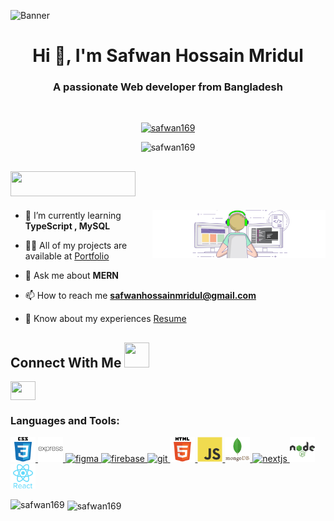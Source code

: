 ![Banner](https://user-images.githubusercontent.com/106918656/209438619-25091cdf-a126-4e95-a24c-5efdf8057606.gif)

<h1 align="center">Hi 👋, I'm Safwan Hossain Mridul</h1>
<h3 align="center">A passionate Web developer from Bangladesh</h3>
<p align="center"><img align="center" src="https://github-readme-streak-stats.herokuapp.com/?user=safwan169&" alt="" /></p>


<p align="center"> <a href="https://github.com/safwan169/github-profile-trophy"><img src="https://github-profile-trophy.vercel.app/?username=safwan169&row=1&column=6&theme=onedark" alt="safwan169" /></a> </p>
<p align="center"> <img src="https://komarev.com/ghpvc/?username=safwan169&label=Profile%20views&color=0e75b6&style=flat" alt="safwan169" /> </p>
<h2>   <img src = "https://gist.githubusercontent.com/UddeshJain/90646446c86e45c494d6e69bfc3005f1/raw/b15bee8a8b85f8740795b92c1878ab8ed9ec2204/About%2520Me.gif" width="200px" height="40px"></h2>
<img width="55%" align="right" alt="Github" src="https://raw.githubusercontent.com/leorrose/leorrose/master/readme_header.gif" />


- 🌱 I’m currently learning **TypeScript , MySQL**

- 👨‍💻 All of my projects are available at <a href="https://personalportfolio-self-six.vercel.app" >Portfolio</a>
- 💬 Ask me about **MERN**

- 📫 How to reach me **safwanhossainmridul@gmail.com**

- 📄 Know about my experiences <a href="https://drive.google.com/file/d/1CVsot-QatPt6ROhyD_9qtKtUfwVfo14M/view?usp=sharing](https://drive.google.com/file/d/1CVsot-QatPt6ROhyD_9qtKtUfwVfo14M/view?usp=sharing">Resume </a>

<h2>Connect With Me <img src = "https://media2.giphy.com/media/al7grkbrCChTAPEfyh/giphy.gif?cid=ecf05e47a0n3gi1bfqntqmob8g9aid1oyj2wr3ds3mg700bl&rid=giphy.gif" width="40px" height="40px"></h2>  
<p align="left">
  <a href="https://www.linkedin.com/in/safwan16/" target="blank"><img align="center" src="https://raw.githubusercontent.com/rahuldkjain/github-profile-readme-generator/master/src/images/icons/Social/linked-in-alt.svg" alt="" height="30" width="40" /></a>  

</p>

<h3 align="left">Languages and Tools:</h3>
<p align="left"> <a href="https://www.w3schools.com/css/" target="_blank" rel="noreferrer"> <img src="https://raw.githubusercontent.com/devicons/devicon/master/icons/css3/css3-original-wordmark.svg" alt="css3" width="40" height="40"/> </a> <a href="https://expressjs.com" target="_blank" rel="noreferrer"> <img src="https://raw.githubusercontent.com/devicons/devicon/master/icons/express/express-original-wordmark.svg" alt="express" width="40" height="40"/> </a> <a href="https://www.figma.com/" target="_blank" rel="noreferrer"> <img src="https://www.vectorlogo.zone/logos/figma/figma-icon.svg" alt="figma" width="40" height="40"/> </a> <a href="https://firebase.google.com/" target="_blank" rel="noreferrer"> <img src="https://www.vectorlogo.zone/logos/firebase/firebase-icon.svg" alt="firebase" width="40" height="40"/> </a> <a href="https://git-scm.com/" target="_blank" rel="noreferrer"> <img src="https://www.vectorlogo.zone/logos/git-scm/git-scm-icon.svg" alt="git" width="40" height="40"/> </a> <a href="https://www.w3.org/html/" target="_blank" rel="noreferrer"> <img src="https://raw.githubusercontent.com/devicons/devicon/master/icons/html5/html5-original-wordmark.svg" alt="html5" width="40" height="40"/> </a> <a href="https://developer.mozilla.org/en-US/docs/Web/JavaScript" target="_blank" rel="noreferrer"> <img src="https://raw.githubusercontent.com/devicons/devicon/master/icons/javascript/javascript-original.svg" alt="javascript" width="40" height="40"/> </a> <a href="https://www.mongodb.com/" target="_blank" rel="noreferrer"> <img src="https://raw.githubusercontent.com/devicons/devicon/master/icons/mongodb/mongodb-original-wordmark.svg" alt="mongodb" width="40" height="40"/> </a> <a href="https://nextjs.org/" target="_blank" rel="noreferrer"> <img src="https://cdn.worldvectorlogo.com/logos/nextjs-2.svg" alt="nextjs" width="40" height="40"/> </a> <a href="https://nodejs.org" target="_blank" rel="noreferrer"> <img src="https://raw.githubusercontent.com/devicons/devicon/master/icons/nodejs/nodejs-original-wordmark.svg" alt="nodejs" width="40" height="40"/> </a> <a href="https://reactjs.org/" target="_blank" rel="noreferrer"> <img src="https://raw.githubusercontent.com/devicons/devicon/master/icons/react/react-original-wordmark.svg" alt="react" width="40" height="40"/> </a> </p>

<p><img align="left" src="https://github-readme-stats.vercel.app/api/top-langs?username=safwan169&show_icons=true&locale=en&layout=compact" alt="safwan169" /></p>

<p>&nbsp;<img align="center" src="https://github-readme-stats.vercel.app/api?username=safwan169&show_icons=true&locale=en" alt="safwan169" /></p>

